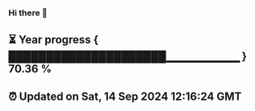 ### Hi there 👋
⏳ Year progress { █████████████████████▁▁▁▁▁▁▁▁▁ } 70.36 %
---
⏰ Updated on Sat, 14 Sep 2024 12:16:24 GMT
---
